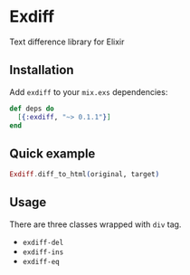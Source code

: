 # Exdiff
Text difference library for Elixir

## Installation
Add `exdiff` to your `mix.exs` dependencies:
```elixir
def deps do
  [{:exdiff, "~> 0.1.1"}]
end
```

## Quick example
```elixir
Exdiff.diff_to_html(original, target)
```

## Usage
There are three classes wrapped with `div` tag.

- `exdiff-del`
- `exdiff-ins`
- `exdiff-eq`
